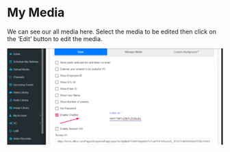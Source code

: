 # My Media

We can see our all media here. Select the media to be edited then click on the ‘Edit’ button to edit the media.

![](../.gitbook/assets/image%20%28275%29.png)

